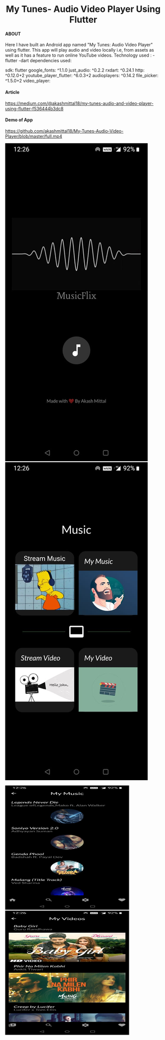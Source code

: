 <h1 align="center">My Tunes- Audio Video Player Using Flutter</h1>

#### ABOUT

Here I have built an Android app named "My Tunes: Audio Video Player" using flutter. This app will play audio and video locally i.e, from assets as well as it has a feature to run online YouTube videos.
Technology used : -flutter -dart 
dependencies used: 

  sdk: flutter
  google_fonts: ^1.1.0
  just_audio: ^0.2.2
  rxdart: ^0.24.1
  http: ^0.12.0+2
  youtube_player_flutter: ^6.0.3+2
  audioplayers: ^0.14.2
  file_picker: ^1.5.0+2
  video_player:



#### Article

https://medium.com/@akashmittal18/my-tunes-audio-and-video-player-using-flutter-f536444b3dc8


#### Demo of App
<https://github.com/akashmittal18/My-Tunes-Audio-Video-Player/blob/master/full.mp4>
<p align="left"><img src="https://github.com/akashmittal18/My-Tunes-Audio-Video-Player/blob/master/splashscreen.jpeg" alt="Splash Screen" /> <img src="https://github.com/akashmittal18/My-Tunes-Audio-Video-Player/blob/master/home.jpeg" alt="Home" /> </p>
<p align="left"><img src="https://github.com/akashmittal18/My-Tunes-Audio-Video-Player/blob/master/audiolib.jpeg" alt="Audio Library" width="400" height="400"/> <img src="https://github.com/akashmittal18/My-Tunes-Audio-Video-Player/blob/master/video%20library.jpeg" alt="Video Library" width="400" height="400"/> </p>